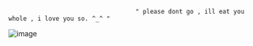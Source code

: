                                        " please dont go , ill eat you whole , i love you so. ^_^ "

 ![image](https://github.com/user-attachments/assets/c5073c22-c3a3-43d0-b5c7-eefb4f9622b9)







